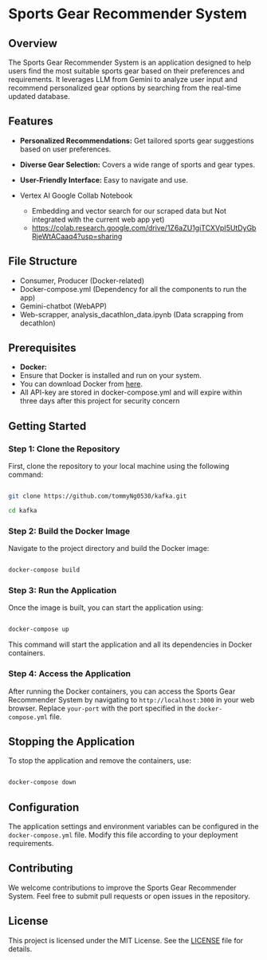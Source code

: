  
# Sports Gear Recommender System
 
## Overview
 
The Sports Gear Recommender System is an application designed to help users find the most suitable sports gear based on their preferences and requirements. It leverages LLM from Gemini to analyze user input and recommend personalized gear options by searching from the real-time updated database.
 
## Features
 
- **Personalized Recommendations:** Get tailored sports gear suggestions based on user preferences.

- **Diverse Gear Selection:** Covers a wide range of sports and gear types.

- **User-Friendly Interface:** Easy to navigate and use.
  
- Vertex AI Google Collab Notebook
  - Embedding and vector search for our scraped data but Not integrated with the current web app yet)
  - https://colab.research.google.com/drive/1Z6aZU1giTCXVpI5UtDyGbRjeWtACaaq4?usp=sharing

## File Structure

- Consumer, Producer (Docker-related)
- Docker-compose.yml (Dependency for all the components to run the app)
- Gemini-chatbot (WebAPP)
- Web-scrapper, analysis_dacathlon_data.ipynb (Data scrapping from decathlon)
 
## Prerequisites
 
- **Docker:**
 - Ensure that Docker is installed and run on your system.
 - You can download Docker from [here](https://www.docker.com/products/docker-desktop).
- All API-key are stored in docker-compose.yml and will expire within three days after this project for security concern

## Getting Started
 
### Step 1: Clone the Repository
 
First, clone the repository to your local machine using the following command:
 
```bash

git clone https://github.com/tommyNg0530/kafka.git

cd kafka

```
 
### Step 2: Build the Docker Image
 
Navigate to the project directory and build the Docker image:
 
```bash

docker-compose build

```
 
### Step 3: Run the Application
 
Once the image is built, you can start the application using:
 
```bash

docker-compose up

```
 
This command will start the application and all its dependencies in Docker containers.
 
### Step 4: Access the Application
 
After running the Docker containers, you can access the Sports Gear Recommender System by navigating to `http://localhost:3000` in your web browser. Replace `your-port` with the port specified in the `docker-compose.yml` file.
 
## Stopping the Application
 
To stop the application and remove the containers, use:
 
```bash

docker-compose down

```
 
## Configuration
 
The application settings and environment variables can be configured in the `docker-compose.yml` file. Modify this file according to your deployment requirements.
 
## Contributing
 
We welcome contributions to improve the Sports Gear Recommender System. Feel free to submit pull requests or open issues in the repository.
 
## License
 
This project is licensed under the MIT License. See the [LICENSE](LICENSE) file for details.
 

 
